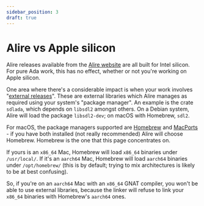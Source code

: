 ```yaml
---
sidebar_position: 3
draft: true
---
```


# Alire vs Apple silicon

Alire releases available from the [Alire website](https://github.com/alire-project/alire/releases) are all built for Intel silicon. For pure Ada work, this has no effect, whether or not you're working on Apple silicon.

One area where there's a considerable impact is when your work involves "[external releases](https://alire.ada.dev/docs/#external-releases)". These are external libraries which Alire manages as required using your system's "package manager". An example is the crate `sdlada`, which depends on `libsdl2` amongst others. On a Debian system, Alire will load the package `libsdl2-dev`; on macOS with Homebrew, `sdl2`.

For macOS, the package managers supported are [Homebrew](https://brew.sh) and [MacPorts](https://www.macports.org) - if you have both installed (not really recommended) Alire will choose Homebrew. Homebrew is the one that this page concentrates on.

If yours is an `x86_64` Mac, Homebrew will load `x86_64` binaries under `/usr/local/`. If it's an `aarch64` Mac, Homebrew will load `aarch64` binaries under `/opt/homebrew/` (this is by default; trying to mix architectures is likely to be at best confusing).

So, if you're on an `aarch64` Mac with an `x86_64` GNAT compiler, you won't be able to use external libraries, because the linker will refuse to link your `x86_64` binaries with Homebrew's `aarch64` ones.
